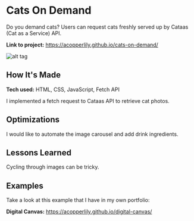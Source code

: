 # Cats On Demand
Do you demand cats? Users can request cats freshly served up by Cataas (Cat as a Service) API.

**Link to project:** https://acopperlily.github.io/cats-on-demand/

![alt tag](https://github.com/acopperlily/cats-on-demand/public/kitten-preview.png)

## How It's Made

**Tech used:** HTML, CSS, JavaScript, Fetch API

I implemented a fetch request to Cataas API to retrieve cat photos.

## Optimizations

I would like to automate the image carousel and add drink ingredients.

## Lessons Learned

Cycling through images can be tricky.

## Examples
Take a look at this example that I have in my own portfolio:

**Digital Canvas:** https://acopperlily.github.io/digital-canvas/